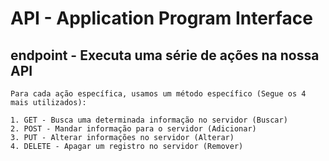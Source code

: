# API - Application Program Interface

## endpoint - Executa uma série de ações na nossa API

    Para cada ação específica, usamos um método específico (Segue os 4 mais utilizados):

    1. GET - Busca uma determinada informação no servidor (Buscar)
    2. POST - Mandar informação para o servidor (Adicionar)
    3. PUT - Alterar informações no servidor (Alterar)
    4. DELETE - Apagar um registro no servidor (Remover)